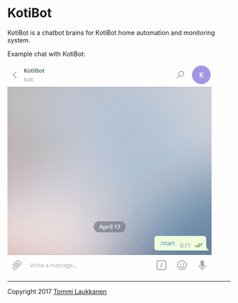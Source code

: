 # KotiBot

KotiBot is a chatbot brains for KotiBot home automation and monitoring system.

Example chat with KotiBot:

![Example of KotiBot](docs/images/example_chat_status.gif)

---
Copyright 2017 [Tommi Laukkanen](https://github.com/tlaukkanen)